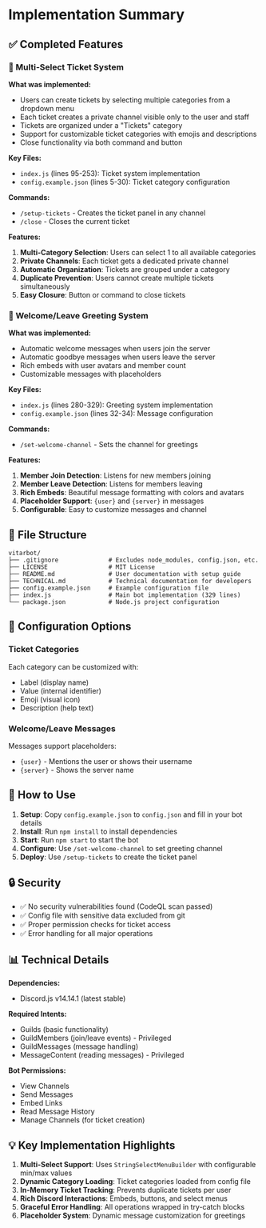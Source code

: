 # Implementation Summary

## ✅ Completed Features

### 🎫 Multi-Select Ticket System

**What was implemented:**
- Users can create tickets by selecting multiple categories from a dropdown menu
- Each ticket creates a private channel visible only to the user and staff
- Tickets are organized under a "Tickets" category
- Support for customizable ticket categories with emojis and descriptions
- Close functionality via both command and button

**Key Files:**
- `index.js` (lines 95-253): Ticket system implementation
- `config.example.json` (lines 5-30): Ticket category configuration

**Commands:**
- `/setup-tickets` - Creates the ticket panel in any channel
- `/close` - Closes the current ticket

**Features:**
1. **Multi-Category Selection**: Users can select 1 to all available categories
2. **Private Channels**: Each ticket gets a dedicated private channel
3. **Automatic Organization**: Tickets are grouped under a category
4. **Duplicate Prevention**: Users cannot create multiple tickets simultaneously
5. **Easy Closure**: Button or command to close tickets

### 👋 Welcome/Leave Greeting System

**What was implemented:**
- Automatic welcome messages when users join the server
- Automatic goodbye messages when users leave the server
- Rich embeds with user avatars and member count
- Customizable messages with placeholders

**Key Files:**
- `index.js` (lines 280-329): Greeting system implementation
- `config.example.json` (lines 32-34): Message configuration

**Commands:**
- `/set-welcome-channel` - Sets the channel for greetings

**Features:**
1. **Member Join Detection**: Listens for new members joining
2. **Member Leave Detection**: Listens for members leaving
3. **Rich Embeds**: Beautiful message formatting with colors and avatars
4. **Placeholder Support**: `{user}` and `{server}` in messages
5. **Configurable**: Easy to customize messages and channel

## 📁 File Structure

```
vitarbot/
├── .gitignore              # Excludes node_modules, config.json, etc.
├── LICENSE                 # MIT License
├── README.md               # User documentation with setup guide
├── TECHNICAL.md            # Technical documentation for developers
├── config.example.json     # Example configuration file
├── index.js                # Main bot implementation (329 lines)
└── package.json            # Node.js project configuration
```

## 🔧 Configuration Options

### Ticket Categories
Each category can be customized with:
- Label (display name)
- Value (internal identifier)
- Emoji (visual icon)
- Description (help text)

### Welcome/Leave Messages
Messages support placeholders:
- `{user}` - Mentions the user or shows their username
- `{server}` - Shows the server name

## 🚀 How to Use

1. **Setup**: Copy `config.example.json` to `config.json` and fill in your bot details
2. **Install**: Run `npm install` to install dependencies
3. **Start**: Run `npm start` to start the bot
4. **Configure**: Use `/set-welcome-channel` to set greeting channel
5. **Deploy**: Use `/setup-tickets` to create the ticket panel

## 🔒 Security

- ✅ No security vulnerabilities found (CodeQL scan passed)
- ✅ Config file with sensitive data excluded from git
- ✅ Proper permission checks for ticket access
- ✅ Error handling for all major operations

## 📊 Technical Details

**Dependencies:**
- Discord.js v14.14.1 (latest stable)

**Required Intents:**
- Guilds (basic functionality)
- GuildMembers (join/leave events) - Privileged
- GuildMessages (message handling)
- MessageContent (reading messages) - Privileged

**Bot Permissions:**
- View Channels
- Send Messages
- Embed Links
- Read Message History
- Manage Channels (for ticket creation)

## 💡 Key Implementation Highlights

1. **Multi-Select Support**: Uses `StringSelectMenuBuilder` with configurable min/max values
2. **Dynamic Category Loading**: Ticket categories loaded from config file
3. **In-Memory Ticket Tracking**: Prevents duplicate tickets per user
4. **Rich Discord Interactions**: Embeds, buttons, and select menus
5. **Graceful Error Handling**: All operations wrapped in try-catch blocks
6. **Placeholder System**: Dynamic message customization for greetings
